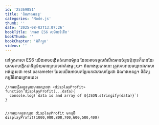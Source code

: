 ```yaml
---
id: '25369051'
title: 'ដំណាងអនន្ត'
categories: 'Node.js'
thumb: ''
date: '2025-08-02T13:07:26'
bookTitle: 'ភាសា​ ES6 សម័យ​ទំនើប'
bookThumb: ''
bookChapter: 'អំពីក្បួន'
videos: ''
---
```

<p>នៅ​ក្នុង​ភាសា ES6 យើង​អាច​បង្កើត​តំណាងម៉្យាង ដែល​អាច​ទទួល​ដំណឹង​មាន​ចំនួន​ប៉ុន្មាន​ក៏​បានដែរ យក​មក​បង្កើតជា​​ទិន្នន័យ​​មាន​ប្រភេទ​ជា​កំរង​មួួយ។ ដំណាង​ប្រភេទ​នេះ ត្រូវ​គេ​អោយ​ឈ្មោះ​ជា​ភាសា​អង់គ្លេស​ថា rest parameter ដែល​យើង​អាច​បកប្រែ​មកជា​ភាសា​ខ្មែរ​ថា ដំណាង​អនន្ត​។ ពិនិត្យ​កម្មវិធី​ខាង​ក្រោម​នេះ៖</p><pre><code class="language-javascript">//ការបង្កើត​ក្បួន​មួយ​មាន​ឈ្មោះ​ថា «displayProfit»
function displayProfit(...data){
  console.log(`data is and array of ${JSON.stringify(data)}`)
}
 
//ការយក​ក្បួន​ឈ្មោះ displayProfit មកប្រើ
displayProfit(1000,900,800,700,600,500,400)</code></pre>